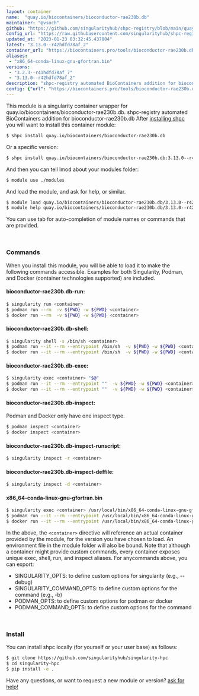 ```yaml
---
layout: container
name:  "quay.io/biocontainers/bioconductor-rae230b.db"
maintainer: "@vsoch"
github: "https://github.com/singularityhub/shpc-registry/blob/main/quay.io/biocontainers/bioconductor-rae230b.db/container.yaml"
config_url: "https://raw.githubusercontent.com/singularityhub/shpc-registry/main/quay.io/biocontainers/bioconductor-rae230b.db/container.yaml"
updated_at: "2023-01-23 03:32:45.437804"
latest: "3.13.0--r42hdfd78af_2"
container_url: "https://biocontainers.pro/tools/bioconductor-rae230b.db"
aliases:
 - "x86_64-conda-linux-gnu-gfortran.bin"
versions:
 - "3.2.3--r41hdfd78af_7"
 - "3.13.0--r42hdfd78af_2"
description: "shpc-registry automated BioContainers addition for bioconductor-rae230b.db"
config: {"url": "https://biocontainers.pro/tools/bioconductor-rae230b.db", "maintainer": "@vsoch", "description": "shpc-registry automated BioContainers addition for bioconductor-rae230b.db", "latest": {"3.13.0--r42hdfd78af_2": "sha256:8d42f5a2a394ff582fd45bad67ee5f42463b1791c5d0d7e8938451df6c354cbe"}, "tags": {"3.2.3--r41hdfd78af_7": "sha256:cc082450c9a01dd02db4e77477bb792410a0f2cf04d63c716a36e3f3d4439e28", "3.13.0--r42hdfd78af_2": "sha256:8d42f5a2a394ff582fd45bad67ee5f42463b1791c5d0d7e8938451df6c354cbe"}, "docker": "quay.io/biocontainers/bioconductor-rae230b.db", "aliases": {"x86_64-conda-linux-gnu-gfortran.bin": "/usr/local/bin/x86_64-conda-linux-gnu-gfortran.bin"}}
---
```


This module is a singularity container wrapper for quay.io/biocontainers/bioconductor-rae230b.db.
shpc-registry automated BioContainers addition for bioconductor-rae230b.db
After [installing shpc](#install) you will want to install this container module:


```bash
$ shpc install quay.io/biocontainers/bioconductor-rae230b.db
```

Or a specific version:

```bash
$ shpc install quay.io/biocontainers/bioconductor-rae230b.db:3.13.0--r42hdfd78af_2
```

And then you can tell lmod about your modules folder:

```bash
$ module use ./modules
```

And load the module, and ask for help, or similar.

```bash
$ module load quay.io/biocontainers/bioconductor-rae230b.db/3.13.0--r42hdfd78af_2
$ module help quay.io/biocontainers/bioconductor-rae230b.db/3.13.0--r42hdfd78af_2
```

You can use tab for auto-completion of module names or commands that are provided.

<br>

### Commands

When you install this module, you will be able to load it to make the following commands accessible.
Examples for both Singularity, Podman, and Docker (container technologies supported) are included.

#### bioconductor-rae230b.db-run:

```bash
$ singularity run <container>
$ podman run --rm  -v ${PWD} -w ${PWD} <container>
$ docker run --rm  -v ${PWD} -w ${PWD} <container>
```

#### bioconductor-rae230b.db-shell:

```bash
$ singularity shell -s /bin/sh <container>
$ podman run --it --rm --entrypoint /bin/sh  -v ${PWD} -w ${PWD} <container>
$ docker run --it --rm --entrypoint /bin/sh  -v ${PWD} -w ${PWD} <container>
```

#### bioconductor-rae230b.db-exec:

```bash
$ singularity exec <container> "$@"
$ podman run --it --rm --entrypoint ""  -v ${PWD} -w ${PWD} <container> "$@"
$ docker run --it --rm --entrypoint ""  -v ${PWD} -w ${PWD} <container> "$@"
```

#### bioconductor-rae230b.db-inspect:

Podman and Docker only have one inspect type.

```bash
$ podman inspect <container>
$ docker inspect <container>
```

#### bioconductor-rae230b.db-inspect-runscript:

```bash
$ singularity inspect -r <container>
```

#### bioconductor-rae230b.db-inspect-deffile:

```bash
$ singularity inspect -d <container>
```


#### x86_64-conda-linux-gnu-gfortran.bin

```bash
$ singularity exec <container> /usr/local/bin/x86_64-conda-linux-gnu-gfortran.bin
$ podman run --it --rm --entrypoint /usr/local/bin/x86_64-conda-linux-gnu-gfortran.bin   -v ${PWD} -w ${PWD} <container> -c " $@"
$ docker run --it --rm --entrypoint /usr/local/bin/x86_64-conda-linux-gnu-gfortran.bin   -v ${PWD} -w ${PWD} <container> -c " $@"
```



In the above, the `<container>` directive will reference an actual container provided
by the module, for the version you have chosen to load. An environment file in the
module folder will also be bound. Note that although a container
might provide custom commands, every container exposes unique exec, shell, run, and
inspect aliases. For anycommands above, you can export:

 - SINGULARITY_OPTS: to define custom options for singularity (e.g., --debug)
 - SINGULARITY_COMMAND_OPTS: to define custom options for the command (e.g., -b)
 - PODMAN_OPTS: to define custom options for podman or docker
 - PODMAN_COMMAND_OPTS: to define custom options for the command

<br>

### Install

You can install shpc locally (for yourself or your user base) as follows:

```bash
$ git clone https://github.com/singularityhub/singularity-hpc
$ cd singularity-hpc
$ pip install -e .
```

Have any questions, or want to request a new module or version? [ask for help!](https://github.com/singularityhub/singularity-hpc/issues)